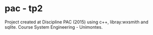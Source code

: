 # pac - tp2

Project created at Discipline PAC (2015) using c++, libray:wxsmith and sqlite.
Course System Engineering - Unimontes. 
